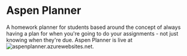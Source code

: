 # Aspen Planner
A homework planner for students based around the concept of always having a plan for when you're going to do your assignments - not just knowing when they're due. Aspen Planner is live at ![aspenplanner.azurewebsites.net](http://aspenplanner.azurewebsites.net/).
